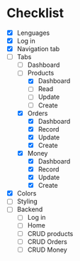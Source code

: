 # Checklist

* [X] Lenguages
* [X] Log in
* [X] Navigation tab
* [ ] Tabs
    * [ ] Dashboard
    * [ ] Products
        * [X] Dashboard
        * [ ] Read
        * [ ] Update
        * [ ] Create
    * [X] Orders
        * [X] Dashboard
        * [X] Record
        * [X] Update
        * [X] Create
    * [X] Money
        * [X] Dashboard
        * [X] Record
        * [X] Update
        * [X] Create
* [X] Colors
* [ ] Styling
* [ ] Backend
    * [ ] Log in
    * [ ] Home
    * [ ] CRUD products
    * [ ] CRUD Orders
    * [ ] CRUD Money